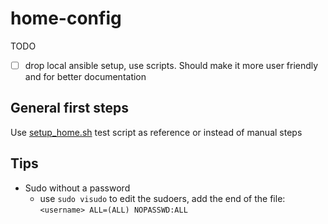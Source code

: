 # home-config

TODO

- [ ] drop local ansible setup, use scripts. Should make it more user friendly and for better documentation

## General first steps

Use [setup_home.sh](./.human/setup/setup_home.sh) test script as reference or instead of manual steps

## Tips

- Sudo without a password
  - use `sudo visudo` to edit the sudoers, add the end of the file: `<username> ALL=(ALL) NOPASSWD:ALL`
